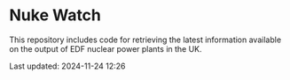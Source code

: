 # Nuke Watch

This repository includes code for retrieving the latest information available on the output of EDF nuclear power plants in the UK.

Last updated: 2024-11-24 12:26